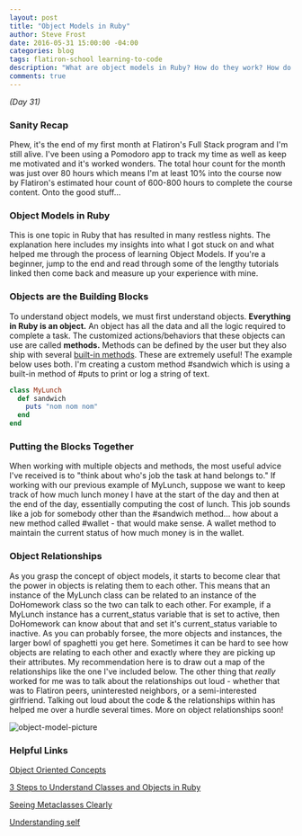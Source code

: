 ```yaml
---
layout: post
title: "Object Models in Ruby"
author: Steve Frost
date: 2016-05-31 15:00:00 -04:00
categories: blog
tags: flatiron-school learning-to-code
description: "What are object models in Ruby? How do they work? How do you avoid the headaches when working with object models?"
comments: true
---
```


_(Day 31)_

### Sanity Recap ###
Phew, it's the end of my first month at Flatiron's Full Stack program and I'm still alive. I've been using a Pomodoro app to track my time as well as keep me motivated and it's worked wonders. The total hour count for the month was just over 80 hours which means I'm at least 10% into the course now by Flatiron's estimated hour count of 600-800 hours to complete the course content. Onto the good stuff...

### Object Models in Ruby ###
This is one topic in Ruby that has resulted in many restless nights. The explanation here includes my insights into what I got stuck on and what helped me through the process of learning Object Models. If you're a beginner, jump to the end and read through some of the lengthy tutorials linked then come back and measure up your experience with mine.

### Objects are the Building Blocks ###
To understand object models, we must first understand objects. **Everything in Ruby is an object.** An object has all the data and all the logic required to complete a task. The customized actions/behaviors that these objects can use are called **methods.** Methods can be defined by the user but they also ship with several [built-in methods](http://ruby-doc.org/docs/ruby-doc-bundle/Manual/man-1.4/function.html "Ruby Docs - Built-in Methods"). These are extremely useful! The example below uses both. I'm creating a custom method #sandwich which is using a built-in method of #puts to print or log a string of text.

```ruby
class MyLunch
  def sandwich
    puts "nom nom nom"
  end
end
```

### Putting the Blocks Together ###
When working with multiple objects and methods, the most useful advice I've received is to "think about who's job the task at hand belongs to." If working with our previous example of MyLunch, suppose we want to keep track of how much lunch money I have at the start of the day and then at the end of the day, essentially computing the cost of lunch. This job sounds like a job for somebody other than the #sandwich method... how about a new method called #wallet - that would make sense. A wallet method to maintain the current status of how much money is in the wallet.

### Object Relationships ###
As you grasp the concept of object models, it starts to become clear that the power in objects is relating them to each other. This means that an instance of the MyLunch class can be related to an instance of the DoHomework class so the two can talk to each other. For example, if a MyLunch instance has a current_status variable that is set to active, then DoHomework can know about that and set it's current_status variable to inactive. As you can probably forsee, the more objects and instances, the larger bowl of spaghetti you get here. Sometimes it can be hard to see how objects are relating to each other and exactly where they are picking up their attributes. My recommendation here is to draw out a map of the relationships like the one I've included below. The other thing that _really_ worked for me was to talk about the relationships out loud - whether that was to Flatiron peers, uninterested neighbors, or a semi-interested girlfriend. Talking out loud about the code & the relationships within has helped me over a hurdle several times. More on object relationships soon!

![object-model-picture](/assets/img/blogs/object-models-in-ruby.jpg "Object Model Picture")



### Helpful Links
[Object Oriented Concepts](http://ruby.bastardsbook.com/chapters/oops/ "Object Oriented Concepts")

[3 Steps to Understand Classes and Objects in Ruby](http://www.rubyfleebie.com/3-steps-to-understand-how-classes-and-objects-work-in-ruby/ "3 Steps to Understand Classes and Objects in Ruby")

[Seeing Metaclasses Clearly](http://viewsourcecode.org/why/hacking/seeingMetaclassesClearly.html "Seeing Metaclasses Clearly")

[Understanding self](http://blog.honeybadger.io/ruby-self-cheat-sheet/ "Understanding self")
